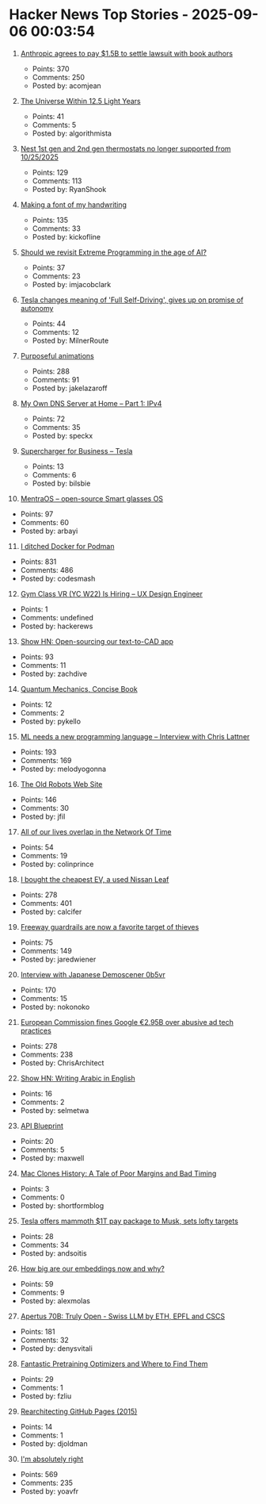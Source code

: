 # Hacker News Top Stories - 2025-09-06 00:03:54

1. [Anthropic agrees to pay $1.5B to settle lawsuit with book authors](https://www.nytimes.com/2025/09/05/technology/anthropic-settlement-copyright-ai.html?unlocked_article_code=1.jk8.bTTt.Zir9wmtPaTp2&smid=url-share)
   - Points: 370
   - Comments: 250
   - Posted by: acomjean

2. [The Universe Within 12.5 Light Years](http://www.atlasoftheuniverse.com/12lys.html)
   - Points: 41
   - Comments: 5
   - Posted by: algorithmista

3. [Nest 1st gen and 2nd gen thermostats no longer supported from 10/25/2025](https://community.hubitat.com/t/nest-1st-gen-and-2nd-gen-thermostats-no-longer-supported-by-google-from-10-25-2025/152952)
   - Points: 129
   - Comments: 113
   - Posted by: RyanShook

4. [Making a font of my handwriting](https://chameth.com/making-a-font-of-my-handwriting/)
   - Points: 135
   - Comments: 33
   - Posted by: kickofline

5. [Should we revisit Extreme Programming in the age of AI?](https://www.hyperact.co.uk/blog/should-we-revisit-xp-in-the-age-of-ai)
   - Points: 37
   - Comments: 23
   - Posted by: imjacobclark

6. [Tesla changes meaning of 'Full Self-Driving', gives up on promise of autonomy](https://electrek.co/2025/09/05/tesla-changes-meaning-full-self-driving-give-up-promise-autonomy/)
   - Points: 44
   - Comments: 12
   - Posted by: MilnerRoute

7. [Purposeful animations](https://emilkowal.ski/ui/you-dont-need-animations)
   - Points: 288
   - Comments: 91
   - Posted by: jakelazaroff

8. [My Own DNS Server at Home – Part 1: IPv4](https://jan.wildeboer.net/2025/08/My-DNS-Part-1/)
   - Points: 72
   - Comments: 35
   - Posted by: speckx

9. [Supercharger for Business – Tesla](https://www.tesla.com/supercharger-for-business)
   - Points: 13
   - Comments: 6
   - Posted by: bilsbie

10. [MentraOS – open-source Smart glasses OS](https://github.com/Mentra-Community/MentraOS)
   - Points: 97
   - Comments: 60
   - Posted by: arbayi

11. [I ditched Docker for Podman](https://codesmash.dev/why-i-ditched-docker-for-podman-and-you-should-too)
   - Points: 831
   - Comments: 486
   - Posted by: codesmash

12. [Gym Class VR (YC W22) Is Hiring – UX Design Engineer](https://www.ycombinator.com/companies/gym-class-by-irl-studios/jobs/ywXHGBv-ux-design-engineer-senior-staff-principal)
   - Points: 1
   - Comments: undefined
   - Posted by: hackerews

13. [Show HN: Open-sourcing our text-to-CAD app](https://github.com/Adam-CAD/CADAM)
   - Points: 93
   - Comments: 11
   - Posted by: zachdive

14. [Quantum Mechanics, Concise Book](https://github.com/basketballguy999/Quantum-Mechanics-Concise-Book)
   - Points: 12
   - Comments: 2
   - Posted by: pykello

15. [ML needs a new programming language – Interview with Chris Lattner](https://signalsandthreads.com/why-ml-needs-a-new-programming-language/)
   - Points: 193
   - Comments: 169
   - Posted by: melodyogonna

16. [The Old Robots Web Site](https://www.theoldrobots.com/index2.html)
   - Points: 146
   - Comments: 30
   - Posted by: jfil

17. [All of our lives overlap in the Network Of Time](https://networkoftime.com/)
   - Points: 54
   - Comments: 19
   - Posted by: colinprince

18. [I bought the cheapest EV, a used Nissan Leaf](https://www.jeffgeerling.com/blog/2025/i-bought-cheapest-ev-used-nissan-leaf)
   - Points: 278
   - Comments: 401
   - Posted by: calcifer

19. [Freeway guardrails are now a favorite target of thieves](https://laist.com/news/transportation/guardrails-aluminum-theft)
   - Points: 75
   - Comments: 149
   - Posted by: jaredwiener

20. [Interview with Japanese Demoscener 0b5vr](https://6octaves.com/2025/09/interview-with-demoscener-0b5vr.html)
   - Points: 170
   - Comments: 15
   - Posted by: nokonoko

21. [European Commission fines Google €2.95B over abusive ad tech practices](https://ec.europa.eu/commission/presscorner/detail/en/ip_25_1992)
   - Points: 278
   - Comments: 238
   - Posted by: ChrisArchitect

22. [Show HN: Writing Arabic in English](https://sherifelmetwally.com/writing/writing-arabic-in-english)
   - Points: 16
   - Comments: 2
   - Posted by: selmetwa

23. [API Blueprint](https://apiblueprint.org)
   - Points: 20
   - Comments: 5
   - Posted by: maxwell

24. [Mac Clones History: A Tale of Poor Margins and Bad Timing](https://tedium.co/2025/09/02/apple-macintosh-clones-history/)
   - Points: 3
   - Comments: 0
   - Posted by: shortformblog

25. [Tesla offers mammoth $1T pay package to Musk, sets lofty targets](https://www.reuters.com/business/autos-transportation/tesla-offers-mammoth-1-trillion-pay-package-musk-sets-lofty-targets-2025-09-05/)
   - Points: 28
   - Comments: 34
   - Posted by: andsoitis

26. [How big are our embeddings now and why?](https://vickiboykis.com/2025/09/01/how-big-are-our-embeddings-now-and-why/)
   - Points: 59
   - Comments: 9
   - Posted by: alexmolas

27. [Apertus 70B: Truly Open - Swiss LLM by ETH, EPFL and CSCS](https://huggingface.co/swiss-ai/Apertus-70B-2509)
   - Points: 181
   - Comments: 32
   - Posted by: denysvitali

28. [Fantastic Pretraining Optimizers and Where to Find Them](https://arxiv.org/abs/2509.02046)
   - Points: 29
   - Comments: 1
   - Posted by: fzliu

29. [Rearchitecting GitHub Pages (2015)](https://github.blog/news-insights/rearchitecting-github-pages/)
   - Points: 14
   - Comments: 1
   - Posted by: djoldman

30. [I'm absolutely right](https://absolutelyright.lol/)
   - Points: 569
   - Comments: 235
   - Posted by: yoavfr

